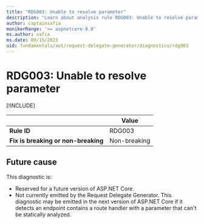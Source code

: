 ```yaml
---
title: "RDG003: Unable to resolve parameter"
description: "Learn about analysis rule RDG003: Unable to resolve parameter"
author: captainsafia
monikerRange: '>= aspnetcore-8.0'
ms.author: safia
ms.date: 09/15/2023
uid: fundamentals/aot/request-delegate-generator/diagnostics/rdg003
---
```

# RDG003: Unable to resolve parameter

[!INCLUDE[](~/includes/not-latest-version.md)]

| | Value |
|-|-|
| **Rule ID** |RDG003|
| **Fix is breaking or non-breaking** |Non-breaking|

## Future cause

This diagnostic is:

* Reserved for a future version of ASP.NET Core.
* Not currently emitted by the Request Delegate Generator. This diagnostic may be emitted in the next version of ASP.NET Core if it detects an endpoint contains a route handler with a parameter that can't be statically analyzed.

<!--
## Cause

This diagnostic is emitted by the Request Delegate Generator when an endpoint contains a route handler with a parameter that cannot be statically analyzed.

### Rule description

The Request Delegate Generator runs at compile-time and needs to be able to statically analyze route handlers in an application. This diagnostic is emitted when the 

```razor
var app = WebApplication.Create();

var version = "v1";
var route = $"/{version}/todos";

app.MapGet("/vl/todos", () => Results.Ok([new Todo(1, "Write tests"), new Todo(2, "Fix tests")]));

app.Run();

record Todo(int Id, string Task);
```

## How to fix violations

Declare the route pattern as an inline string literal in the route handler.
```razor
var app = WebApplication.Create();

app.MapGet("/v1/todos", () => Results.Ok([new Todo(1, "Write tests"), new Todo(2, "Fix tests")]));

app.Run();

record Todo(int Id, string Task);
```

## When to suppress warnings

This warning can be safely suppressed. When suppressed, the framework will fallback to generating the request delegate at runtime.
-->